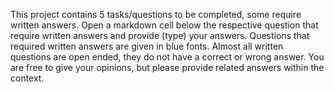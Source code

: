 This project contains 5 tasks/questions to be completed, some require written answers. Open a markdown cell below the respective question that require written answers and provide (type) your answers. Questions that required written answers are given in blue fonts. Almost all written questions are open ended, they do not have a correct or wrong answer. You are free to give your opinions, but please provide related answers within the context.
